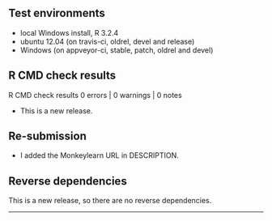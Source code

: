 ## Test environments
* local Windows install, R 3.2.4
* ubuntu 12.04 (on travis-ci, oldrel, devel and release)
* Windows (on appveyor-ci, stable, patch, oldrel and devel)

## R CMD check results

R CMD check results
0 errors | 0 warnings | 0 notes

* This is a new release.

## Re-submission

* I added the Monkeylearn URL in DESCRIPTION.

## Reverse dependencies

This is a new release, so there are no reverse dependencies.

---
